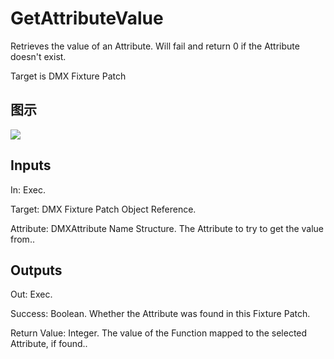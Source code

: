# GetAttributeValue

Retrieves the value of an Attribute. Will fail and return 0 if the Attribute doesn't exist.

Target is DMX Fixture Patch

## 图示

![]($-20221218-18433915.png)

## Inputs

In: Exec.

Target: DMX Fixture Patch Object Reference.

Attribute: DMXAttribute Name Structure. The Attribute to try to get the value from..  

## Outputs

Out: Exec.

Success: Boolean. Whether the Attribute was found in this Fixture Patch.

Return Value: Integer. The value of the Function mapped to the selected Attribute, if found..

